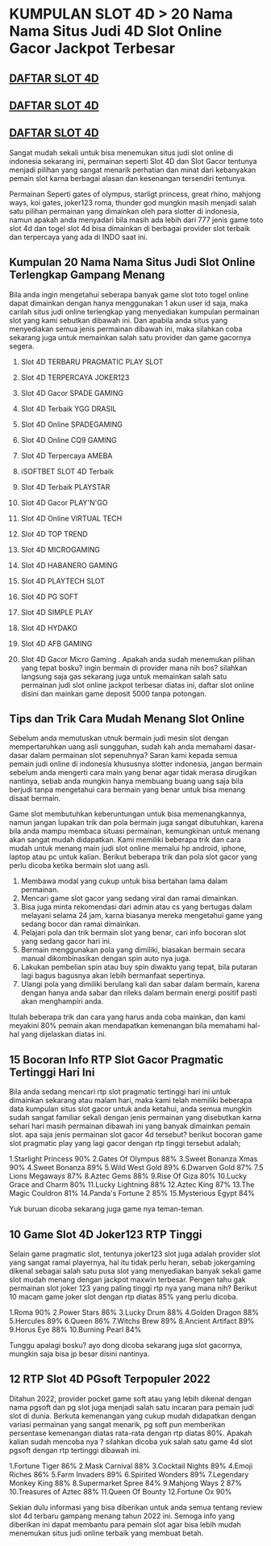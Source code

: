 # KUMPULAN SLOT 4D > 20 Nama Nama Situs Judi 4D Slot Online Gacor Jackpot Terbesar

## [DAFTAR SLOT 4D](https://rebrand.ly/d9ac93)

## [DAFTAR SLOT 4D](https://rebrand.ly/d9ac93)

## [DAFTAR SLOT 4D](https://rebrand.ly/d9ac93)


Sangat mudah sekali untuk bisa menemukan situs judi slot online di indonesia sekarang ini, permainan seperti Slot 4D dan Slot Gacor tentunya menjadi pilihan yang sangat menarik perhatian dan minat dari kebanyakan pemain slot karna berbagai alasan dan kesenangan tersendiri tentunya.

Permainan Seperti gates of olympus, starligt princess, great rhino, mahjong ways, koi gates, joker123 roma, thunder god mungkin masih menjadi salah satu pilihan permainan yang dimainkan oleh para slotter di indonesia, namun apakah anda menyadari bila masih ada lebih dari 777 jenis game toto slot 4d dan togel slot 4d bisa dimainkan di berbagai provider slot terbaik dan terpercaya yang ada di INDO saat ini. 

## Kumpulan 20 Nama Nama Situs Judi Slot Online Terlengkap Gampang Menang

Bila anda ingin mengetahui seberapa banyak game slot toto togel online dapat dimainkan dengan hanya menggunakan 1 akun user id saja, maka carilah situs judi online terlengkap yang menyediakan kumpulan permainan slot yang kami sebutkan dibawah ini. Dan apabila anda situs yang menyediakan semua jenis permainan dibawah ini, maka silahkan coba sekarang juga untuk memainkan salah satu provider dan game gacornya segera.


1. Slot 4D TERBARU PRAGMATIC PLAY SLOT

2. Slot 4D TERPERCAYA JOKER123

3. Slot 4D  Gacor SPADE GAMING

4. Slot 4D Terbaik YGG DRASIL

5. Slot 4D Online SPADEGAMING

6. Slot 4D Online CQ9 GAMING

7. Slot 4D Terpercaya AMEBA

8. iSOFTBET SLOT 4D Terbaik

9. Slot 4D Terbaik PLAYSTAR

10. Slot 4D Gacor PLAY'N'GO

11. Slot 4D Online VIRTUAL TECH

12. Slot 4D TOP TREND

13. Slot 4D MICROGAMING

14. Slot 4D HABANERO GAMING

15. Slot 4D PLAYTECH SLOT

16. Slot 4D PG SOFT

17. Slot 4D SIMPLE PLAY

18. Slot 4D HYDAKO

19. Slot 4D AFB GAMING

20. Slot 4D Gacor Micro Gaming
.
Apakah anda sudah menemukan pilihan yang tepat bosku? ingin bermain di provider mana nih bos? silahkan langsung saja gas sekarang juga untuk memainkan salah satu permainan judi slot online jackpot terbesar diatas ini, daftar slot online disini dan mainkan game deposit 5000 tanpa potongan.

## Tips dan Trik Cara Mudah Menang Slot Online

Sebelum anda memutuskan utnuk bermain judi mesin slot dengan mempertaruhkan uang asli sungguhan, sudah kah anda memahami dasar-dasar dalam permainan slot sepenuhnya? Saran kami kepada semua pemain judi online di indonesia khususnya slotter indonesia, jangan bermain sebelum anda mengerti cara main yang benar agar tidak merasa dirugikan nantinya, sebab anda mungkin hanya membuang buang uang saja bila berjudi tanpa mengetahui cara bermain yang benar untuk bisa menang disaat bermain.

Game slot membutuhkan keberuntungan untuk bisa memenangkannya, namun jangan lupakan trik dan pola bermain juga sangat dibutuhkan, karena bila anda mampu membaca situasi permainan, kemungkinan untuk menang akan sangat mudah didapatkan. Kami memiliki beberapa trik dan cara mudah untuk menang main judi slot online memalui hp android, iphone, laptop atau pc untuk kalian. Berikut beberapa trik dan pola slot gacor yang perlu dicoba ketika bermain slot uang asli.

1. Membawa modal yang cukup untuk bisa bertahan lama dalam permainan.
2. Mencari game slot gacor yang sedang viral dan ramai dimainkan. 
3. Bisa juga minta rekomendasi dari admin atau cs yang bertugas dalam melayani selama 24 jam, karna biasanya mereka mengetahui game yang sedang bocor dan ramai dimainkan.
4. Pelajari pola dan trik bermain slot yang benar, cari info bocoran slot yang sedang gacor hari ini.
5. Bermain menggunakan pola yang dimiliki, biasakan bermain secara manual dikombinasikan dengan spin auto nya juga.
6. Lakukan pembelian spin atau buy spin diwaktu yang tepat, bila putaran lagi bagus bagusnya akan lebih bermanfaat sepertinya.
7. Ulangi pola yang dimiliki berulang kali dan sabar dalam bermain, karena dengan hanya anda sabar dan rileks dalam bermain energi positif pasti akan menghampiri anda.

Itulah beberapa trik dan cara yang harus anda coba mainkan, dan kami meyakini 80% pemain akan mendapatkan kemenangan bila memahami hal-hal yang dijelaskan diatas ini.

## 15 Bocoran Info RTP Slot Gacor Pragmatic Tertinggi Hari Ini

Bila anda sedang mencari rtp slot pragmatic tertinggi hari ini untuk dimainkan sekarang atau malam hari, maka kami telah memiliki beberapa data kumpulan situs slot gacor untuk anda ketahui, anda semua mungkin sudah sangat familiar sekali dengan jenis permainan yang disebutkan karna sehari hari masih permainan dibawah ini yang banyak dimainkan pemain slot. apa saja jenis permainan slot gacor 4d tersebut? berikut bocoran game slot pragmatic play yang lagi gacor dengan rtp tinggi tersebut adalah;

1.Starlight Princess 90%
2.Gates Of Olympus 88%
3.Sweet Bonanza Xmas 90%
4.Sweet Bonanza 89%
5.Wild West Gold 89%
6.Dwarven Gold 87%
7.5 Lions Megaways 87%
8.Aztec Gems 88%
9.Rise Of Giza 80%
10.Lucky Grace and Charm 80%
11.Lucky Lightning 88%
12.Aztec King 87%
13.The Magic Couldron 81%
14.Panda's Fortune 2 85%
15.Mysterious Egypt 84%

Yuk buruan dicoba sekarang juga game nya teman-teman.

## 10 Game Slot 4D Joker123 RTP Tinggi

Selain game pragmatic slot, tentunya joker123 slot juga adalah provider slot yang sangat ramai playernya, hal itu tidak perlu heran, sebab jokergaming dikenal sebagai salah satu pusa slot yang menyediakan banyak sekali game slot mudah menang dengan jackpot maxwin terbesar. Pengen tahu gak permainan slot joker 123 yang paling tinggi rtp nya yang mana nih? Berikut 10 macam game joker slot  dengan rtp diatas 85% yang perlu dicoba.

1.Roma 90%
2.Power Stars 86%
3.Lucky Drum 88%
4.Golden Dragon 88%
5.Hercules 89%
6.Queen 86%
7.Witchs Brew 89%
8.Ancient Artifact 89%
9.Horus Eye 88%
10.Burning Pearl 84%

Tunggu apalagi bosku? ayo dong dicoba sekarang juga slot gacornya, mungkin saja bisa jp besar disini nantinya.

## 12 RTP Slot 4D PGsoft Terpopuler 2022

Ditahun 2022, provider pocket game soft atau yang lebih dikenal dengan nama pgsoft dan pg slot juga menjadi salah satu incaran para pemain judi slot di dunia. Berkuta kemenangan yang cukup mudah didapatkan dengan variasi permainan yang sangat menarik, pg soft pun memberikan persentase kemenangan diatas rata-rata dengan rtp diatas 80%. Apakah kalian sudah mencoba nya ? silahkan dicoba yuk salah satu game 4d slot pgsoft dengan rtp tertinggi dibawah ini.

1.Fortune Tiger 86%
2.Mask Carnival 88%
3.Cocktail Nights 89%
4.Emoji Riches 86%
5.Farm Invaders 89%
6.Spirited Wonders 89%
7.Legendary Monkey King 88%
8.Supermarket Spree 84%
9.Mahjong Ways 2 87%
10.Treasures of Aztec 88%
11.Queen Of Bounty
12.Fortune Ox 90%

Sekian dulu informasi yang bisa diberikan untuk anda semua tentang review slot 4d terbaru gampang menang tahun 2022 ini. Semoga info yang diberikan ini dapat membantu para pemain slot agar bisa lebih mudah menemukan situs judi online terbaik yang membuat betah.